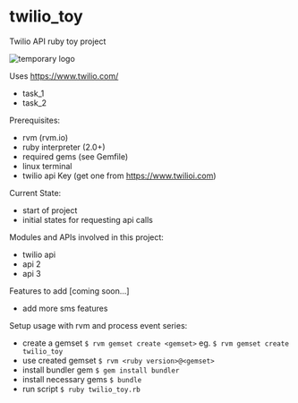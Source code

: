 # twilio_toy
Twilio API ruby toy project 

![temporary logo](https://s2.gifyu.com/images/Peek-2018-10-29-00-13.gif "twilio_toy temporary logo")

Uses https://www.twilio.com/
* task_1
* task_2

<!---
##![screen capture get_my_news](https://s2.gifyu.com/images/Peek-2018-10-28-18-13.gif "Screen Sample runing the script")
--->
Prerequisites:
* rvm (rvm.io)
* ruby interpreter (2.0+)
* required gems (see Gemfile)
* linux terminal
* twilio api Key (get one from https://www.twilioi.com)

Current State:
* start of project 
* initial states for requesting api calls

Modules and APIs involved in this project:
* twilio api
* api 2
* api 3

Features to add [coming soon...]
* add more sms features

Setup usage with rvm and process event series:
* create a gemset
`$ rvm gemset create <gemset>`
eg. `$ rvm gemset create twilio_toy`
* use created gemset
`$ rvm <ruby version>@<gemset>`
* install bundler gem
`$ gem install bundler`
* install necessary gems
`$ bundle`
* run script 
`$ ruby twilio_toy.rb`
